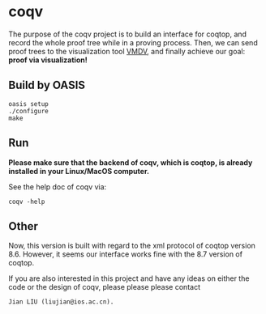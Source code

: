 # coqv
The purpose of the coqv project is to build an interface for coqtop, and record the whole proof tree while in a proving process. Then, we can send proof trees to the visualization tool [VMDV](https://github.com/terminatorlxj/VMDV), and finally achieve our goal: **proof via visualization!**

## Build by OASIS

    oasis setup
    ./configure
    make

## Run
**Please make sure that the backend of coqv, which is coqtop, is already installed in your Linux/MacOS computer.**

See the help doc of coqv via:

    coqv -help

## Other
Now, this version is built with regard to the xml protocol of coqtop version 8.6.
However, it seems our interface works fine with the 8.7 version of coqtop. 

If you are also interested in this project and have any ideas on either the code or the design of coqv, please please please contact 

    Jian LIU (liujian@ios.ac.cn).
